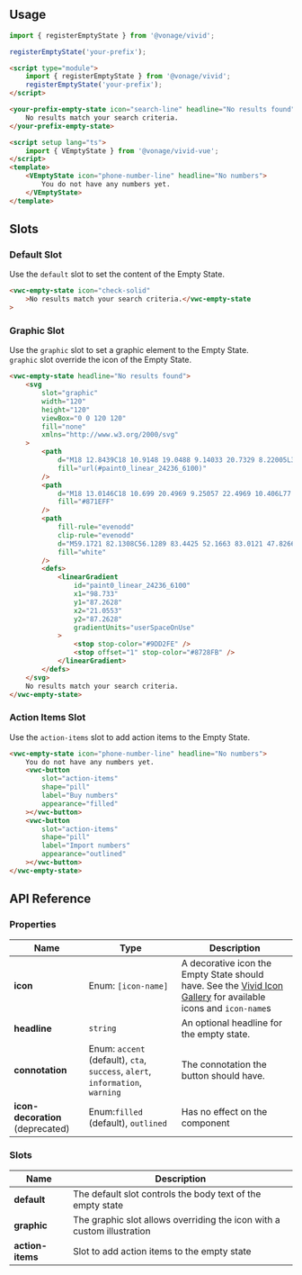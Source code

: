## Usage

<vwc-tabs gutters="none">
<vwc-tab label="Web component"></vwc-tab>
<vwc-tab-panel>

```js
import { registerEmptyState } from '@vonage/vivid';

registerEmptyState('your-prefix');
```

```html preview
<script type="module">
	import { registerEmptyState } from '@vonage/vivid';
	registerEmptyState('your-prefix');
</script>

<your-prefix-empty-state icon="search-line" headline="No results found">
	No results match your search criteria.
</your-prefix-empty-state>
```

</vwc-tab-panel>
<vwc-tab label="Vue"></vwc-tab>
<vwc-tab-panel>

```html
<script setup lang="ts">
	import { VEmptyState } from '@vonage/vivid-vue';
</script>
<template>
	<VEmptyState icon="phone-number-line" headline="No numbers">
		You do not have any numbers yet.
	</VEmptyState>
</template>
```

</vwc-tab-panel>
</vwc-tabs>

## Slots

### Default Slot

Use the `default` slot to set the content of the Empty State.

```html preview
<vwc-empty-state icon="check-solid"
	>No results match your search criteria.</vwc-empty-state
>
```

### Graphic Slot

Use the `graphic` slot to set a graphic element to the Empty State.  
`graphic` slot override the icon of the Empty State.

```html preview
<vwc-empty-state headline="No results found">
	<svg
		slot="graphic"
		width="120"
		height="120"
		viewBox="0 0 120 120"
		fill="none"
		xmlns="http://www.w3.org/2000/svg"
	>
		<path
			d="M18 12.8439C18 10.9148 19.0488 9.14033 20.7329 8.22005L34.0345 0.95148C35.645 -0.31716 37.5777 -0.31716 39.8325 0.95148L93.6251 30.1302C98.1346 32.6675 102 39.645 102 45.6711V104.346C102 108.152 100.546 110.184 98.4568 111.323L85.1139 119.267C83.5095 120.223 81.5211 120.245 79.8957 119.327L64.2609 110.49L35.0435 93.4917C18.6087 84.3854 18 82.5641 18 71.6365V12.8439Z"
			fill="url(#paint0_linear_24236_6100)"
		/>
		<path
			d="M18 13.0146C18 10.699 20.4969 9.25057 22.4969 10.406L77.9876 42.4627C81.7074 44.6116 84 48.5904 84 52.8972V116.985C84 119.301 81.5031 120.749 79.5031 119.594L24.0124 87.5373C20.2926 85.3884 18 81.4096 18 77.1028V13.0146Z"
			fill="#871EFF"
		/>
		<path
			fill-rule="evenodd"
			clip-rule="evenodd"
			d="M59.1721 82.1308C56.1289 83.4425 52.1663 83.0121 47.8266 80.5066C38.2026 74.9502 30.433 61.3295 30.433 50.1072C30.433 38.8849 38.2026 34.2358 47.8266 39.7922C57.4505 45.3486 65.2201 58.9693 65.2201 70.1915C65.2201 75.2682 63.6301 78.9998 60.9977 81.0499L70.2104 97.163C70.714 98.0438 70.708 98.99 70.197 99.2765C69.6861 99.563 68.8636 99.0812 68.36 98.2004L59.1721 82.1308ZM33.0311 51.6072C33.0311 42.0004 39.673 38.0847 47.8266 42.7922C55.9801 47.4996 62.622 59.0847 62.622 68.6915C62.622 73.4604 60.9853 76.8269 58.3395 78.4323C58.3237 78.4395 58.3081 78.4474 58.2928 78.456C58.2685 78.4696 58.2452 78.4848 58.2232 78.5014C55.5483 80.0553 51.8736 79.8432 47.8266 77.5066C39.673 72.7992 33.0311 61.214 33.0311 51.6072Z"
			fill="white"
		/>
		<defs>
			<linearGradient
				id="paint0_linear_24236_6100"
				x1="98.733"
				y1="87.2628"
				x2="21.0553"
				y2="87.2628"
				gradientUnits="userSpaceOnUse"
			>
				<stop stop-color="#9DD2FE" />
				<stop offset="1" stop-color="#8728FB" />
			</linearGradient>
		</defs>
	</svg>
	No results match your search criteria.
</vwc-empty-state>
```

### Action Items Slot

Use the `action-items` slot to add action items to the Empty State.

```html preview
<vwc-empty-state icon="phone-number-line" headline="No numbers">
	You do not have any numbers yet.
	<vwc-button
		slot="action-items"
		shape="pill"
		label="Buy numbers"
		appearance="filled"
	></vwc-button>
	<vwc-button
		slot="action-items"
		shape="pill"
		label="Import numbers"
		appearance="outlined"
	></vwc-button>
</vwc-empty-state>
```

## API Reference

### Properties

<div class="table-wrapper">

| Name                             | Type                                                                          | Description                                                                                                                             |
| -------------------------------- | ----------------------------------------------------------------------------- | --------------------------------------------------------------------------------------------------------------------------------------- |
| **icon**                         | Enum: `[icon-name]`                                                           | A decorative icon the Empty State should have. See the [Vivid Icon Gallery](/icons/icons-gallery/) for available icons and `icon-name`s |
| **headline**                     | `string`                                                                      | An optional headline for the empty state.                                                                                               |
| **connotation**                  | Enum: `accent` (default), `cta`, `success`, `alert`, `information`, `warning` | The connotation the button should have.                                                                                                 |
| **icon-decoration** (deprecated) | Enum:`filled` (default), `outlined`                                           | Has no effect on the component                                                                                                          |

</div>

### Slots

<div class="table-wrapper">

| Name             | Description                                                            |
| ---------------- | ---------------------------------------------------------------------- |
| **default**      | The default slot controls the body text of the empty state             |
| **graphic**      | The graphic slot allows overriding the icon with a custom illustration |
| **action-items** | Slot to add action items to the empty state                            |

</div>
